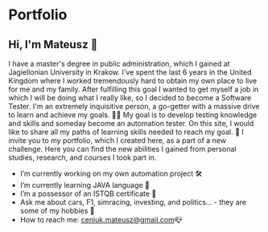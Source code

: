 # Portfolio
## **Hi, I'm Mateusz 👋** 
I have a master's degree in public administration, which I gained at Jagiellonian University in Krakow. I've spent the last 6 years in the United Kingdom where I worked tremendously hard to obtain my own place to live for me and my family. After fulfilling this goal I wanted to get myself a job in which I will be doing what I really like, so I decided to become a Software Tester. I'm an extremely inquisitive person, a go-getter with a massive drive to learn and achieve my goals. 🙋‍♀️
My goal is to develop testing knowledge and skills and someday become an automation tester. On this site, I would like to share all my paths of learning skills needed to reach my goal.
🎯 I invite you to my portfolio, which I created here, as a part of a new challenge. Here you can find the new abilities I gained from personal studies, research, and courses I took part in. 

- I’m currently working on my own automation project 🛠️
- I’m currently learning JAVA language :wrench:
- I’m a possessor of an ISTQB certificate :notebook:
- Ask me about cars, F1, simracing, investing, and politics...  - they are some of my hobbies 🌿
- How to reach me: ceniuk.mateusz@gmail.com:mailbox_closed:

<!---
Matayush/Matayush is a ✨ special ✨ repository because its `README.md` (this file) appears on your GitHub profile.
You can click the Preview link to take a look at your changes.
--->

